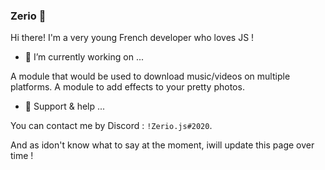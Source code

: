 ### Zerio 🎨

Hi there! I'm a very young French developer who loves JS !

- 🔭 I’m currently working on ...

A module that would be used to download music/videos on multiple platforms.
A module to add effects to your pretty photos.

- 🏓 Support & help ...

You can contact me by Discord : `!Zerio.js#2020`.

And as idon't know what to say at the moment, iwill update this page over time !
